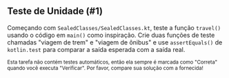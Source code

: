 ## Teste de Unidade (#1)

Começando com `SealedClasses/SealedClasses.kt`, teste a função `travel()`
usando o código em `main()` como inspiração. Crie duas funções de teste chamadas
"viagem de trem" e "viagem de ônibus" e use `assertEquals()` de `kotlin.test` para
comparar a saída esperada com a saída real.

<sub> Esta tarefa não contém testes automáticos,
então ela sempre é marcada como "Correta" quando você executa "Verificar".
Por favor, compare sua solução com a fornecida! </sub>